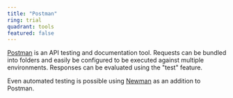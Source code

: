```yaml
---
title: "Postman"
ring: trial
quadrant: tools
featured: false
---
```


[Postman](https://www.getpostman.com/) is an API testing and documentation tool.
Requests can be bundled into folders and easily be configured to be executed against multiple environments.
Responses can be evaluated using the "test" feature.

Even automated testing is possible using [Newman](https://www.npmjs.com/package/newman) as an addition to Postman.
